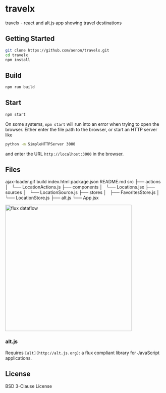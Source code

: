# travelx

travelx - react and alt.js app showing travel destinations


## Getting Started
```bash
git clone https://github.com/aenon/travelx.git
cd travelx
npm install
```

## Build
```bash
npm run build
```

## Start
```bash
npm start
```

On some systems, `npm start` will run into an error when trying to open the browser. Either enter the file path to the browser, or start an HTTP server like 

```bash
python -m SimpleHTTPServer 3000
```

and enter the URL `http://localhost:3000` in the browser.

## Files

ajax-loader.gif
build
index.html
package.json
README.md
src
├── actions
│   └── LocationActions.js
├── components
│   └── Locations.jsx
├── sources
│   └── LocationSource.js
├── stores
│   ├── FavoritesStore.js
│   └── LocationStore.js
├── alt.js
└── App.jsx

<img src="https://facebook.github.io/flux/img/flux-simple-f8-diagram-with-client-action-1300w.png" width="400px" alt="flux dataflow">

### alt.js

Requires `[alt](http://alt.js.org)`: a flux compliant library for JavaScript applications.

## License

BSD 3-Clause License

